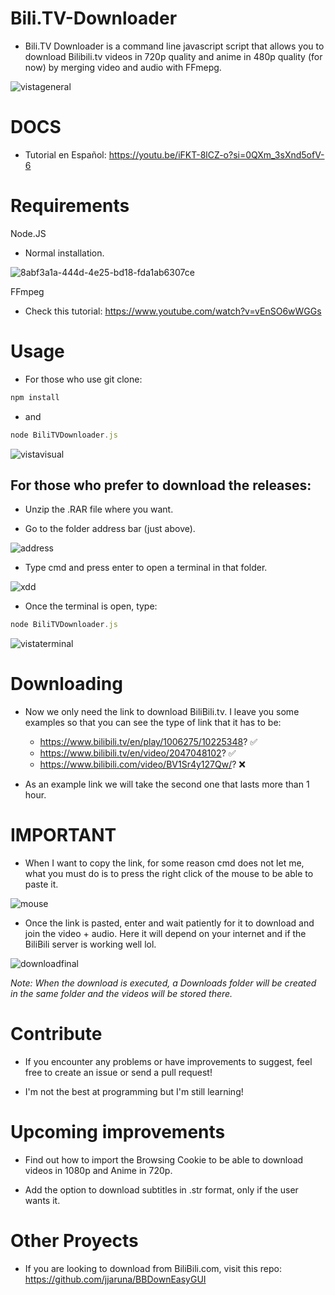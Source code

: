 # Bili.TV-Downloader
* Bili.TV Downloader is a command line javascript script that allows you to download Bilibili.tv videos in 720p quality and anime in 480p quality (for now) by merging video and audio with FFmepg.

![vistageneral](https://github.com/jjaruna/Bili.TV-Downloader/assets/106907367/df30e27e-e118-4fa3-86e3-6fcabb6d5075)

# DOCS
* Tutorial en Español: https://youtu.be/iFKT-8lCZ-o?si=0QXm_3sXnd5ofV-6

# Requirements

Node.JS

* Normal installation.

![8abf3a1a-444d-4e25-bd18-fda1ab6307ce](https://github.com/jjaruna/Bili.TV-Downloader/assets/106907367/d02e52cf-23cc-4b03-86ba-b6988cf002b3)

FFmpeg

* Check this tutorial: https://www.youtube.com/watch?v=vEnSO6wWGGs

# Usage
* For those who use git clone:
```javascript
npm install
```
* and
```javascript
node BiliTVDownloader.js
```

![vistavisual](https://github.com/jjaruna/Bili.TV-Downloader/assets/106907367/042c4c4b-b5dc-4d58-8e11-38f7981a95a1)

## For those who prefer to download the releases:

* Unzip the .RAR file where you want.

* Go to the folder address bar (just above).
  
![address](https://github.com/jjaruna/Bili.TV-Downloader/assets/106907367/bb46567d-088f-42e7-8709-99391c69624a)

* Type cmd and press enter to open a terminal in that folder.

![xdd](https://github.com/jjaruna/Bili.TV-Downloader/assets/106907367/85912a05-837b-4eb6-b0e6-0fa15bff3ff9)

* Once the terminal is open, type:

```javascript
node BiliTVDownloader.js
```

![vistaterminal](https://github.com/jjaruna/Bili.TV-Downloader/assets/106907367/04909773-2e17-4240-9127-a15a444d1723)

# Downloading

* Now we only need the link to download BiliBili.tv. I leave you some examples so that you can see the type of link that it has to be:
  * https://www.bilibili.tv/en/play/1006275/10225348? ✅
  * https://www.bilibili.tv/en/video/2047048102? ✅
  * https://www.bilibili.com/video/BV1Sr4y127Qw/? ❌

* As an example link we will take the second one that lasts more than 1 hour.

# IMPORTANT

* When I want to copy the link, for some reason cmd does not let me, what you must do is to press the right click of the mouse to be able to paste it.

![mouse](https://github.com/jjaruna/Bili.TV-Downloader/assets/106907367/a8af96bc-7f2c-43e8-b753-2e9db7813712)

* Once the link is pasted, enter and wait patiently for it to download and join the video + audio. Here it will depend on your internet and if the BiliBili server is working well lol.

![downloadfinal](https://github.com/jjaruna/Bili.TV-Downloader/assets/106907367/a22126ed-09ba-4999-a78b-757c9d1bf568)

_Note: When the download is executed, a Downloads folder will be created in the same folder and the videos will be stored there._
  
# Contribute

* If you encounter any problems or have improvements to suggest, feel free to create an issue or send a pull request!

* I'm not the best at programming but I'm still learning! 

# Upcoming improvements

* Find out how to import the Browsing Cookie to be able to download videos in 1080p and Anime in 720p.

* Add the option to download subtitles in .str format, only if the user wants it.

# Other Proyects 

* If you are looking to download from BiliBili.com, visit this repo: https://github.com/jjaruna/BBDownEasyGUI



